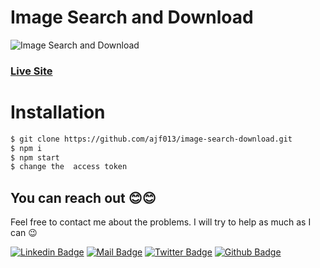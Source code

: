 # Image Search and Download

![Image Search and Download](https://i.ibb.co/1QrWs80/image-search.png)

### [Live Site](https://googlepexls.netlify.app/)

# Installation

```sh
$ git clone https://github.com/ajf013/image-search-download.git
$ npm i
$ npm start
$ change the  access token
```

## You can reach out 😊😊
Feel free to contact me about the problems. I will try to help as much as I can 😉

[![Linkedin Badge](https://img.shields.io/badge/linkedin-%230077B5.svg?&style=for-the-badge&logo=linkedin&logoColor=white)](https://www.linkedin.com/in/ajf013-francis-cruz/)
[![Mail Badge](https://img.shields.io/badge/email-c14438?style=for-the-badge&logo=Gmail&logoColor=white&link=mailto:furkanozbek1995@gmail.com)](mailto:cruzmma2021@gmail.com)
[![Twitter Badge](https://img.shields.io/badge/twitter-1DA1F2?style=for-the-badge&logo=twitter&logoColor=white)](https://twitter.com/Itsme_Ajf013)
[![Github Badge](https://img.shields.io/badge/github-333?style=for-the-badge&logo=github&logoColor=white)](https://github.com/ajf013)
